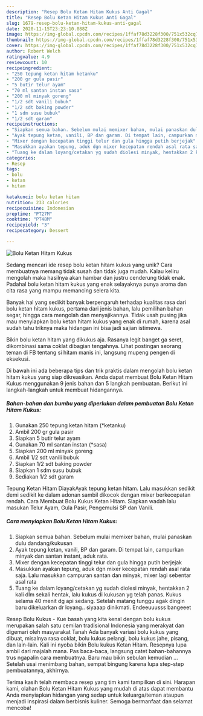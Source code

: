 ```yaml
---
description: "Resep Bolu Ketan Hitam Kukus Anti Gagal"
title: "Resep Bolu Ketan Hitam Kukus Anti Gagal"
slug: 1679-resep-bolu-ketan-hitam-kukus-anti-gagal
date: 2020-11-15T23:23:10.088Z
image: https://img-global.cpcdn.com/recipes/1ffaf78d3228f300/751x532cq70/bolu-ketan-hitam-kukus-foto-resep-utama.jpg
thumbnail: https://img-global.cpcdn.com/recipes/1ffaf78d3228f300/751x532cq70/bolu-ketan-hitam-kukus-foto-resep-utama.jpg
cover: https://img-global.cpcdn.com/recipes/1ffaf78d3228f300/751x532cq70/bolu-ketan-hitam-kukus-foto-resep-utama.jpg
author: Robert Welch
ratingvalue: 4.9
reviewcount: 10
recipeingredient:
- "250 tepung ketan hitam ketanku"
- "200 gr gula pasir"
- "5 butir telur ayam"
- "70 ml santan instan sasa"
- "200 ml minyak goreng"
- "1/2 sdt vanili bubuk"
- "1/2 sdt baking powder"
- "1 sdm susu bubuk"
- "1/2 sdt garam"
recipeinstructions:
- "Siapkan semua bahan. Sebelum mulai memixer bahan, mulai panaskan dulu dandang/kukusan"
- "Ayak tepung ketan, vanili, BP dan garam. Di tempat lain, campurkan minyak dan santan instant, aduk rata."
- "Mixer dengan kecepatan tinggi telur dan gula hingga putih berjejak"
- "Masukkan ayakan tepung, aduk dgn mixer kecepatan rendah asal rata saja. Lalu masukkan campuran santan dan minyak, mixer lagi sebentar asal rata"
- "Tuang ke dalam loyang/cetakan yg sudah diolesi minyak, hentakkan 2 kali dlm sekali hentak, lalu kukus di kukusan yg telah panas. Kukus selama 40 menit dg api sedang. Setelah matang tunggu agak dingin baru dikeluarkan dr loyang.. siyaaap dinikmati. Endeeuuusss bangeeet"
categories:
- Resep
tags:
- bolu
- ketan
- hitam

katakunci: bolu ketan hitam 
nutrition: 233 calories
recipecuisine: Indonesian
preptime: "PT27M"
cooktime: "PT48M"
recipeyield: "3"
recipecategory: Dessert

---
```



![Bolu Ketan Hitam Kukus](https://img-global.cpcdn.com/recipes/1ffaf78d3228f300/751x532cq70/bolu-ketan-hitam-kukus-foto-resep-utama.jpg)

Sedang mencari ide resep bolu ketan hitam kukus yang unik? Cara membuatnya memang tidak susah dan tidak juga mudah. Kalau keliru mengolah maka hasilnya akan hambar dan justru cenderung tidak enak. Padahal bolu ketan hitam kukus yang enak selayaknya punya aroma dan cita rasa yang mampu memancing selera kita.

Banyak hal yang sedikit banyak berpengaruh terhadap kualitas rasa dari bolu ketan hitam kukus, pertama dari jenis bahan, lalu pemilihan bahan segar, hingga cara mengolah dan menyajikannya. Tidak usah pusing jika mau menyiapkan bolu ketan hitam kukus yang enak di rumah, karena asal sudah tahu triknya maka hidangan ini bisa jadi sajian istimewa.

Bikin bolu ketan hitam yang dikukus aja. Rasanya legit banget ga seret, dikombinasi sama coklat dibagian tengahnya. Lihat postingan seorang teman di FB tentang si hitam manis ini, langsung mupeng pengen di eksekusi.


Di bawah ini ada beberapa tips dan trik praktis dalam mengolah bolu ketan hitam kukus yang siap dikreasikan. Anda dapat membuat Bolu Ketan Hitam Kukus menggunakan 9 jenis bahan dan 5 langkah pembuatan. Berikut ini langkah-langkah untuk membuat hidangannya.

<!--inarticleads1-->

##### Bahan-bahan dan bumbu yang diperlukan dalam pembuatan Bolu Ketan Hitam Kukus:

1. Gunakan 250 tepung ketan hitam (*ketanku)
1. Ambil 200 gr gula pasir
1. Siapkan 5 butir telur ayam
1. Gunakan 70 ml santan instan (*sasa)
1. Siapkan 200 ml minyak goreng
1. Ambil 1/2 sdt vanili bubuk
1. Siapkan 1/2 sdt baking powder
1. Siapkan 1 sdm susu bubuk
1. Sediakan 1/2 sdt garam


Tepung Ketan Hitam DiayakAyak tepung ketan hitam. Lalu masukkan sedikit demi sedikit ke dalam adonan sambil dikocok dengan mixer berkecepatan rendah. Cara Membuat Bolu Kukus Ketan Hitam. Siapkan wadah lalu masukan Telur Ayam, Gula Pasir, Pengemulsi SP dan Vanili. 

<!--inarticleads2-->

##### Cara menyiapkan Bolu Ketan Hitam Kukus:

1. Siapkan semua bahan. Sebelum mulai memixer bahan, mulai panaskan dulu dandang/kukusan
1. Ayak tepung ketan, vanili, BP dan garam. Di tempat lain, campurkan minyak dan santan instant, aduk rata.
1. Mixer dengan kecepatan tinggi telur dan gula hingga putih berjejak
1. Masukkan ayakan tepung, aduk dgn mixer kecepatan rendah asal rata saja. Lalu masukkan campuran santan dan minyak, mixer lagi sebentar asal rata
1. Tuang ke dalam loyang/cetakan yg sudah diolesi minyak, hentakkan 2 kali dlm sekali hentak, lalu kukus di kukusan yg telah panas. Kukus selama 40 menit dg api sedang. Setelah matang tunggu agak dingin baru dikeluarkan dr loyang.. siyaaap dinikmati. Endeeuuusss bangeeet


Resep Bolu Kukus - Kue basah yang kita kenal dengan bolu kukus merupakan salah satu cemilan tradisional Indonesia yang merakyat dan digemari oleh masyarakat Tanah Ada banyak variasi bolu kukus yang dibuat, misalnya rasa coklat, bolu kukus pelangi, bolu kukus jahe, pisang, dan lain-lain. Kali ini nyoba bikin Bolu kukus Ketan Hitam. Resepnya lupa ambil dari majalah mana. Pas baca-baca, langsung catet bahan-bahannya trus ngapalin cara membuatnya. Baru mau bikin sebulan kemudian … Setelah usai menimbang bahan, sempat bingung karena lupa step-step pembuatannya, akhirnya. 

Terima kasih telah membaca resep yang tim kami tampilkan di sini. Harapan kami, olahan Bolu Ketan Hitam Kukus yang mudah di atas dapat membantu Anda menyiapkan hidangan yang sedap untuk keluarga/teman ataupun menjadi inspirasi dalam berbisnis kuliner. Semoga bermanfaat dan selamat mencoba!
